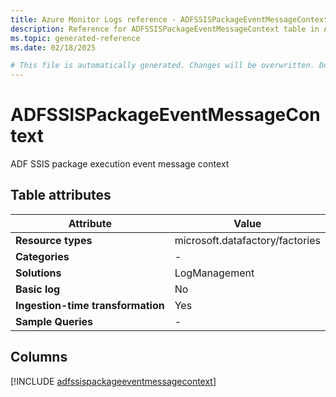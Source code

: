 ```yaml
---
title: Azure Monitor Logs reference - ADFSSISPackageEventMessageContext
description: Reference for ADFSSISPackageEventMessageContext table in Azure Monitor Logs.
ms.topic: generated-reference
ms.date: 02/18/2025

# This file is automatically generated. Changes will be overwritten. Do not change this file directly.
---
```


# ADFSSISPackageEventMessageContext

ADF SSIS package execution event message context


## Table attributes

|Attribute|Value|
|---|---|
|**Resource types**|microsoft.datafactory/factories|
|**Categories**|-|
|**Solutions**| LogManagement|
|**Basic log**|No|
|**Ingestion-time transformation**|Yes|
|**Sample Queries**|-|



## Columns
  
[!INCLUDE [adfssispackageeventmessagecontext](~/reusable-content/ce-skilling/azure/includes/azure-monitor/reference/tables/adfssispackageeventmessagecontext-include.md)]
